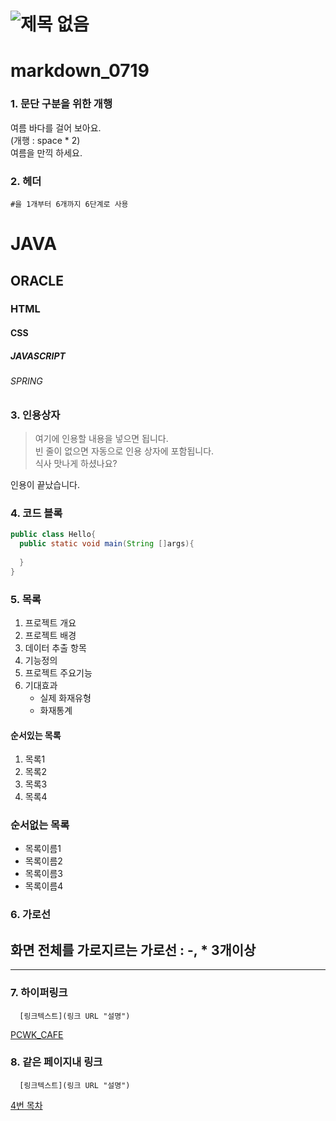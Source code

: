 # ![제목 없음](https://github.com/user-attachments/assets/9f536685-5bd8-4f9e-8d41-b944fc23667d)

# markdown_0719

### 1. 문단 구분을 위한 개행
여름 바다를 걸어 보아요.  
(개행 : space * 2)  
여름을 만끽 하세요.

### 2. 헤더
``` #을 1개부터 6개까지 6단계로 사용 ```
# JAVA
## ORACLE
### HTML
#### CSS
##### JAVASCRIPT
###### SPRING

### 3. 인용상자
> 여기에 인용할 내용을 넣으면 됩니다.  
> 빈 줄이 없으면 자동으로 인용 상자에 포함됩니다.  
> 식사 맛나게 하셨나요?

인용이 끝났습니다.

### 4. 코드 블록
```JAVA
public class Hello{
  public static void main(String []args){
  
  }
}
```

### 5. 목록
1. 프로젝트 개요
2. 프로젝트 배경
3. 데이터 추출 항목
4. 기능정의
5. 프로젝트 주요기능
6. 기대효과
   *  실제 화재유형
   *  화재통계

#### 순서있는 목록
1. 목록1
1. 목록2
1. 목록3
1. 목록4

### 순서없는 목록
* 목록이름1
* 목록이름2
* 목록이름3
* 목록이름4

### 6. 가로선
화면 전체를 가로지르는 가로선 : -, * 3개이상
---
***

### 7. 하이퍼링크
```
  [링크텍스트](링크 URL "설명")
```

[PCWK_CAFE](https://cafe.daum.net/pcwk/buGR "수업자료")

### 8. 같은 페이지내 링크
```
  [링크텍스트](링크 URL "설명")
```
[4번 목차](#4)
